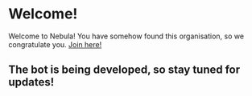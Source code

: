 # Welcome!

Welcome to Nebula! You have somehow found this organisation, so we congratulate you. 
[Join here!](https://discord.gg/c6C25P4BuY)

## The bot is being developed, so stay tuned for updates!

